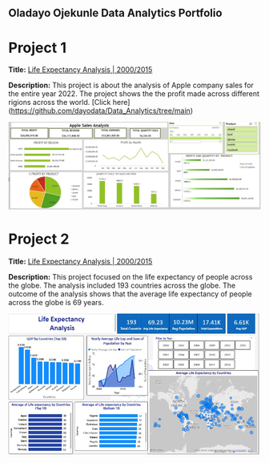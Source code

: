 ## Oladayo Ojekunle Data Analytics Portfolio
# Project 1

**Title:** [Life Expectancy Analysis | 2000/2015](https://github.com/dayodata/Data_Analytics/tree/main)

**Description:** This project is about the analysis of Apple company sales for the entire year 2022. The project shows the the profit made across different rigions across the world. [Click here] (https://github.com/dayodata/Data_Analytics/tree/main)

![Apple_Sales_Analysis](Apple_Sales_Analysis.jpeg)


# Project 2

**Title:** [Life Expectancy Analysis | 2000/2015](https://github.com/dayodata/Data_Analytics/tree/main)

**Description:** This project focused on the life expectancy of people across the globe. The analysis included 193 countries across the globe. The outcome of the analysis shows that the average life expectancy of people across the globe is 69 years.

![LIfe_Expectancy_Analysis](LIfe_Expectancy_Analysis.jpeg)

